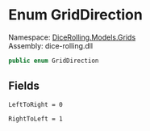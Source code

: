 # <a id="DiceRolling_Models_Grids_GridDirection"></a> Enum GridDirection

Namespace: [DiceRolling.Models.Grids](DiceRolling.Models.Grids.md)  
Assembly: dice\-rolling.dll  

```csharp
public enum GridDirection
```

## Fields

`LeftToRight = 0` 

`RightToLeft = 1` 

